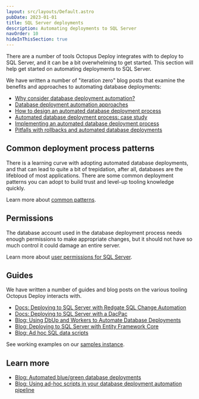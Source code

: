 ```yaml
---
layout: src/layouts/Default.astro
pubDate: 2023-01-01
title: SQL Server deployments
description: Automating deployments to SQL Server
navOrder: 10
hideInThisSection: true
---
```


There are a number of tools Octopus Deploy integrates with to deploy to SQL Server, and it can be a bit overwhelming to get started.  This section will help get started on automating deployments to SQL Server.

We have written a number of "iteration zero" blog posts that examine the benefits and approaches to automating database deployments:

- [Why consider database deployment automation?](https://octopus.com/blog/why-consider-database-deployment-automation)
- [Database deployment automation approaches](https://octopus.com/blog/database-deployment-automation-approaches)
- [How to design an automated database deployment process](https://octopus.com/blog/designing-db-deployment-process)
- [Automated database deployment process: case study](https://octopus.com/blog/use-case-for-designing-db-deployment-process)
- [Implementing an automated database deployment process](https://octopus.com/blog/implementing-db-deployment-process)
- [Pitfalls with rollbacks and automated database deployments](https://octopus.com/blog/database-rollbacks-pitfalls)

## Common deployment process patterns

There is a learning curve with adopting automated database deployments, and that can lead to quite a bit of trepidation, after all, databases are the lifeblood of most applications. There are some common deployment patterns you can adopt to build trust and level-up tooling knowledge quickly.

Learn more about [common patterns](/docs/deployments/databases/common-patterns/).

## Permissions

The database account used in the database deployment process needs enough permissions to make appropriate changes, but it should not have so much control it could damage an entire server.  

Learn more about [user permissions for SQL Server](/docs/deployments/databases/sql-server/permissions/).

## Guides

We have written a number of guides and blog posts on the various tooling Octopus Deploy interacts with.  

- [Docs: Deploying to SQL Server with Redgate SQL Change Automation](/docs/deployments/databases/sql-server/redgate/)
- [Docs: Deploying to SQL Server with a DacPac](/docs/deployments/databases/sql-server/dacpac/)
- [Blog: Using DbUp and Workers to Automate Database Deployments](https://octopus.com/blog/dbup-database-deployments)
- [Blog: Deploying to SQL Server with Entity Framework Core](https://octopus.com/blog/will-it-deploy-episode-03)
- [Blog: Ad hoc SQL data scripts](https://octopus.com/blog/database-deployment-automation-adhoc-scripts-with-runbooks)

See working examples on our [samples instance](https://samples.octopus.app/app#/Spaces-106).

## Learn more

- [Blog: Automated blue/green database deployments](https://octopus.com/blog/databases-with-blue-green-deployments)
- [Blog: Using ad-hoc scripts in your database deployment automation pipeline](https://octopus.com/blog/database-deployment-automation-adhoc-scripts)